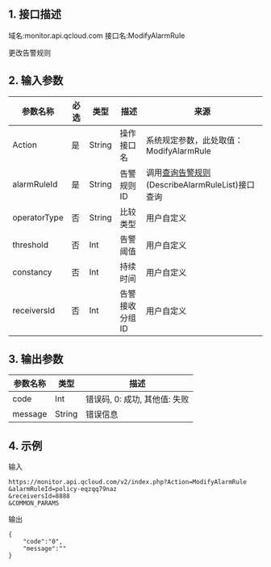 ## 1. 接口描述
域名:monitor.api.qcloud.com
接口名:ModifyAlarmRule

更改告警规则

## 2. 输入参数
| 参数名称 | 必选  | 类型 | 描述 |来源|
|---------|---------|---------|---------|---------|
| Action | 是 | String | 操作接口名|系统规定参数，此处取值：ModifyAlarmRule|
| alarmRuleId | 是 | String | 告警规则ID|调用<a href="/doc/api/255/查询告警规则" title="查询告警规则">查询告警规则</a>(DescribeAlarmRuleList)接口查询|
| operatorType | 否 | String | 比较类型|用户自定义| 
| threshold | 否 | Int | 告警阈值|用户自定义| 
| constancy | 否 | Int | 持续时间|用户自定义| 
| receiversId | 否 | Int | 告警接收分组ID|用户自定义| 


## 3. 输出参数
| 参数名称 | 类型 | 描述 |
|---------|---------|---------|
| code | Int | 错误码, 0: 成功, 其他值: 失败|
| message | String | 错误信息|


## 4. 示例
输入
```
https://monitor.api.qcloud.com/v2/index.php?Action=ModifyAlarmRule
&alarmRuleId=policy-eqzqq79naz
&receiversId=8888
&COMMON_PARAMS
```
输出
```
{
    "code":"0",
    "message":""
}
```

